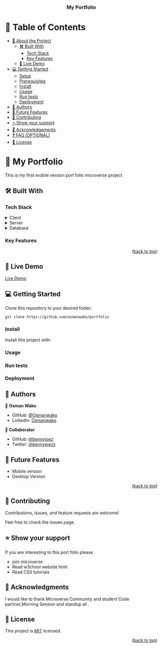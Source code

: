 <a name="readme-top"></a>

<div align="center">

  <h3><b>My Portfolio</b></h3>

</div>

<!-- TABLE OF CONTENTS -->

# 📗 Table of Contents

- [📖 About the Project](#about-project)
  - [🛠 Built With](#built-with)
    - [Tech Stack](#tech-stack)
    - [Key Features](#key-features)
  - [🚀 Live Demo](#live-demo)
- [💻 Getting Started](#getting-started)
  - [Setup](#setup)
  - [Prerequisites](#prerequisites)
  - [Install](#install)
  - [Usage](#usage)
  - [Run tests](#run-tests)
  - [Deployment](#triangular_flag_on_post-deployment)
- [👥 Authors](#authors)
- [🔭 Future Features](#future-features)
- [🤝 Contributing](#contributing)
- [⭐️ Show your support](#support)
- [🙏 Acknowledgements](#acknowledgements)
- [❓ FAQ (OPTIONAL)](#faq)
- [📝 License](#license)

<!-- PROJECT DESCRIPTION -->

# 📖 My Portfolio <a name="about-project"></a>

This is my first mobile version port folio microverse project

## 🛠 Built With <a name="built-with"></a>

### Tech Stack <a name="tech-stack"></a>

<details>
  <summary>Client</summary>
  <ul>
    <li><a href="https://www.w3schools.com/html/">html</a></li>
    <li><a href="https://www.w3schools.com/css/">css</a></li>
  </ul>
</details>

<details>
  <summary>Server</summary>
  
</details>

<details>
<summary>Database</summary>
  <ul>
    <li><a href="#">No database for time being</a></li>
  </ul>
</details>

<!-- Features -->

### Key Features <a name="key-features"></a>

<p align="right">(<a href="#readme-top">back to top</a>)</p>

<!-- LIVE DEMO -->

## 🚀 Live Demo <a name="live-demo"></a>

[Live Demo](https://osmanwako.github.io/portfolio/)

<!-- GETTING STARTED -->

## 💻 Getting Started <a name="getting-started"></a>

Clone this repository to your desired folder:

```
git clone https://github.com/osmanwako/portfolio
```

### Install

Install this project with:

### Usage

### Run tests

### Deployment

<!-- AUTHORS -->

## 👥 Authors <a name="authors"></a>

👤 **Osman Wako**

- GitHub: [@Osmanwako](https://github.com/osmanwako)
- LinkedIn: [Osmanwako](https://www.linkedin.com/in/osmanwako/)

👤 **Collaborator**

- GitHub: [@bennyjoez](https://github.com/bennyjoez)
- Twitter: [@bennyjoezz](https://twitter.com/bennyjoezz)
<!-- FUTURE FEATURES -->

## 🔭 Future Features <a name="future-features"></a>

- Mobile version
- Desktop Version

<p align="right">(<a href="#readme-top">back to top</a>)</p>

<!-- CONTRIBUTING -->

## 🤝 Contributing <a name="contributing"></a>

Contributions, issues, and feature requests are welcome!

Feel free to check the issues page.

<!-- SUPPORT -->

## ⭐️ Show your support <a name="support"></a>

If you are interesting to this port folio please

- join microverse
- Read w3chool website html
- Read CSS tutorials

<!-- ACKNOWLEDGEMENTS -->

## 🙏 Acknowledgments <a name="acknowledgements"></a>

I would like to thank Microverse Community and student Code partiner,Morning Session and standup all .

<!-- LICENSE -->

## 📝 License <a name="license"></a>

This project is [MIT](./MIT.md) licensed.

<p align="right">(<a href="#readme-top">back to top</a>)</p>
